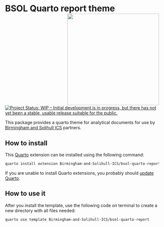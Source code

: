 # BSOL Quarto report theme <img src="https://www.birminghamsolihull.icb.nhs.uk/application/files/1316/5651/5354/logo_full_colour_main_lockup.svg" align="right" width="300px"/>

<!-- badges: start -->
[![Project Status: WIP – Initial development is in progress, but there has not yet been a stable, usable release suitable for the public.](https://www.repostatus.org/badges/latest/wip.svg)](https://www.repostatus.org/#wip)
<!-- badges: end -->

This package provides a quarto theme for analytical documents for use by [Birmingham and Solihull ICS](https://www.birminghamsolihull.icb.nhs.uk/) partners.

## How to install

This [Quarto](https://quarto.org) extension can be installed using the following command:

``` bash
quarto install extension Birmingham-and-Solihull-ICS/bsol-quarto-report
```

If you are unable to install Quarto extensions, you probably should [update Quarto](https://quarto.org/docs/get-started/).

## How to use it

After you install the template, use the following code on terminal to create a new directory with all files needed:

``` bash
quarto use template Birmingham-and-Solihull-ICS/bsol-quarto-report
```